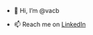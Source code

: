 - 👋 Hi, I’m @vacb

- 📫 Reach me on [LinkedIn](https://www.linkedin.com/in/victoria-blackburn/)

<!---
vacb/vacb is a ✨ special ✨ repository because its `README.md` (this file) appears on your GitHub profile.
You can click the Preview link to take a look at your changes.
- 💞️ I’m looking to collaborate on ...
- 👀 I’m interested in ...
- 🌱 I’m currently learning ...
--->
